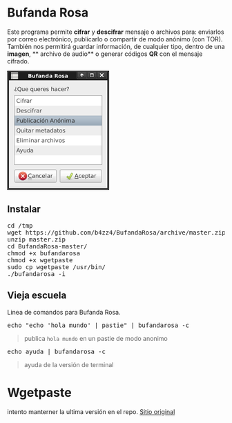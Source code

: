 # Bufanda Rosa

Este programa permite **cifrar** y **descifrar** mensaje o archivos para: enviarlos por correo electrónico, publicarlo o compartir de modo anónimo (con TOR). 
También nos permitirá guardar información, de cualquier tipo, dentro de una **imagen**,  ** archivo de audio** o generar códigos **QR** con el mensaje cifrado.

![captura del programa](img/cifrado.png)

## Instalar

<pre>
cd /tmp
wget https://github.com/b4zz4/BufandaRosa/archive/master.zip
unzip master.zip
cd BufandaRosa-master/
chmod +x bufandarosa
chmod +x wgetpaste
sudo cp wgetpaste /usr/bin/
./bufandarosa -i
</pre>


## Vieja escuela

Linea de comandos para Bufanda Rosa.

<pre>
echo "echo 'hola mundo' | pastie" | bufandarosa -c
</pre>
> publica `hola mundo` en un pastie de modo anonimo

<pre>
echo ayuda | bufandarosa -c
</pre>
> ayuda de la versión de terminal

# Wgetpaste

intento manterner la ultima versión en el repo. [Sitio original](http://wgetpaste.zlin.dk/)
